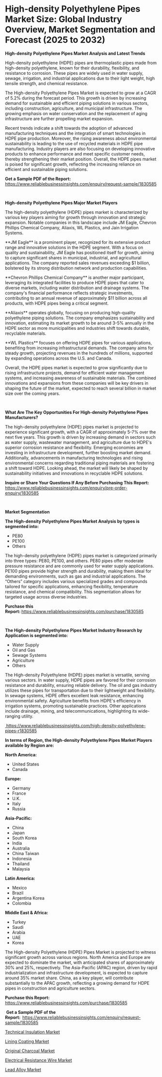 <p><h1>High-density Polyethylene Pipes Market Size: Global Industry Overview, Market Segmentation and Forecast (2025 to 2032)</h1></p><p><strong>High-density Polyethylene Pipes Market Analysis and Latest Trends</strong></p>
<p><p>High-density polyethylene (HDPE) pipes are thermoplastic pipes made from high-density polyethylene, known for their durability, flexibility, and resistance to corrosion. These pipes are widely used in water supply, sewage, irrigation, and industrial applications due to their light weight, high tensile strength, and chemical resistance.</p><p>The High-density Polyethylene Pipes Market is expected to grow at a CAGR of 5.2% during the forecast period. This growth is driven by increasing demand for sustainable and efficient piping solutions in various sectors, including construction, agriculture, and municipal infrastructure. The growing emphasis on water conservation and the replacement of aging infrastructure are further propelling market expansion.</p><p>Recent trends indicate a shift towards the adoption of advanced manufacturing techniques and the integration of smart technologies in HDPE pipe production. Moreover, the rising awareness about environmental sustainability is leading to the use of recycled materials in HDPE pipe manufacturing. Industry players are also focusing on developing innovative products to enhance performance and meet specific customer needs, thereby strengthening their market position. Overall, the HDPE pipes market is poised for significant growth, reflecting the increasing reliance on efficient and sustainable piping solutions.</p></p>
<p><strong>Get a Sample PDF of the Report:&nbsp;</strong> <a href="https://www.reliablebusinessinsights.com/enquiry/request-sample/1830585?utm_campaign=62&utm_medium=2&utm_source=Github&utm_content=ia&utm_term=01042025&utm_id=high-density-polyethylene-pipes">https://www.reliablebusinessinsights.com/enquiry/request-sample/1830585</a></p>
<p>&nbsp;</p>
<p><strong>High-density Polyethylene Pipes Major Market Players</strong></p>
<p><p>The high-density polyethylene (HDPE) pipes market is characterized by various key players aiming for growth through innovation and strategic expansion. Notable companies in this landscape include JM Eagle, Chevron Phillips Chemical Company, Aliaxis, WL Plastics, and Jain Irrigation Systems.</p><p>**JM Eagle** is a prominent player, recognized for its extensive product range and innovative solutions in the HDPE segment. With a focus on quality and sustainability, JM Eagle has positioned itself for growth, aiming to capture significant shares in municipal, industrial, and agricultural applications. The company reported sales revenues exceeding $1 billion, bolstered by its strong distribution network and production capabilities.</p><p>**Chevron Phillips Chemical Company** is another major participant, leveraging its integrated facilities to produce HDPE pipes that cater to diverse markets, including water distribution and drainage systems. The company's financial performance reflects strategic investments, contributing to an annual revenue of approximately $11 billion across all products, with HDPE pipes being a critical segment.</p><p>**Aliaxis** operates globally, focusing on producing high-quality polyethylene piping solutions. The company emphasizes sustainability and innovation, estimating its market growth to be around 3-5% annually in the HDPE sector as more municipalities and industries shift towards durable, recyclable materials.</p><p>**WL Plastics** focuses on offering HDPE pipes for various applications, benefiting from increasing infrastructural demands. The company aims for steady growth, projecting revenues in the hundreds of millions, supported by expanding operations across the U.S. and Canada.</p><p>Overall, the HDPE pipes market is expected to grow significantly due to rising infrastructure projects, demand for efficient water management systems, and increasing awareness of sustainable materials. The combined innovations and expansions from these companies will be key drivers in shaping the future of the market, expected to reach several billion in market size over the coming years.</p></p>
<p>&nbsp;</p>
<p><strong>What Are The Key Opportunities For High-density Polyethylene Pipes Manufacturers?</strong></p>
<p><p>The high-density polyethylene (HDPE) pipes market is projected to experience significant growth, with a CAGR of approximately 5-7% over the next five years. This growth is driven by increasing demand in sectors such as water supply, wastewater management, and agriculture due to HDPE's superior corrosion resistance and flexibility. Emerging economies are investing in infrastructure development, further boosting market demand. Additionally, advancements in manufacturing technologies and rising environmental concerns regarding traditional piping materials are fostering a shift toward HDPE. Looking ahead, the market will likely be shaped by sustainability initiatives and innovations in recyclable HDPE solutions.</p></p>
<p><strong>Inquire or Share Your Questions If Any Before Purchasing This Report:</strong> <a href="https://www.reliablebusinessinsights.com/enquiry/pre-order-enquiry/1830585?utm_campaign=62&utm_medium=2&utm_source=Github&utm_content=ia&utm_term=01042025&utm_id=high-density-polyethylene-pipes">https://www.reliablebusinessinsights.com/enquiry/pre-order-enquiry/1830585</a></p>
<p>&nbsp;</p>
<p><strong>Market Segmentation</strong></p>
<p><strong>The High-density Polyethylene Pipes Market Analysis by types is segmented into:</strong></p>
<p><ul><li>PE80</li><li>PE100</li><li>Others</li></ul></p>
<p><p>The high-density polyethylene (HDPE) pipes market is categorized primarily into three types: PE80, PE100, and others. PE80 pipes offer moderate pressure resistance and are commonly used for water supply applications. PE100 pipes provide higher strength and durability, making them ideal for demanding environments, such as gas and industrial applications. The “Others” category includes various specialized grades and compounds tailored for specific applications, enhancing flexibility, temperature resistance, and chemical compatibility. This segmentation allows for targeted usage across diverse industries.</p></p>
<p><strong>Purchase this Report:&nbsp;</strong><a href="https://www.reliablebusinessinsights.com/purchase/1830585?utm_campaign=62&utm_medium=2&utm_source=Github&utm_content=ia&utm_term=01042025&utm_id=high-density-polyethylene-pipes">https://www.reliablebusinessinsights.com/purchase/1830585</a></p>
<p>&nbsp;</p>
<p><strong>The High-density Polyethylene Pipes Market Industry Research by Application is segmented into:</strong></p>
<p><ul><li>Water Supply</li><li>Oil and Gas</li><li>Sewage Systems</li><li>Agriculture</li><li>Others</li></ul></p>
<p><p>The High-density Polyethylene (HDPE) pipes market is versatile, serving various sectors. In water supply, HDPE pipes are favored for their corrosion resistance and durability, ensuring reliable delivery. The oil and gas industry utilizes these pipes for transportation due to their lightweight and flexibility. In sewage systems, HDPE offers excellent leak resistance, enhancing environmental safety. Agriculture benefits from HDPE's efficiency in irrigation systems, promoting sustainable practices. Other applications include drainage, mining, and telecommunications, highlighting its wide-ranging utility.</p></p>
<p><a href="https://www.reliablebusinessinsights.com/high-density-polyethylene-pipes-r1830585?utm_campaign=62&utm_medium=2&utm_source=Github&utm_content=ia&utm_term=01042025&utm_id=high-density-polyethylene-pipes">&nbsp;https://www.reliablebusinessinsights.com/high-density-polyethylene-pipes-r1830585</a></p>
<p><strong>In terms of Region, the High-density Polyethylene Pipes Market Players available by Region are:</strong></p>
<p>
    <p> <strong> North America: </strong>
        <ul>
            <li>United States</li>
            <li>Canada</li>
        </ul>
        </p> 
    <p> <strong> Europe: </strong>
        <ul>
            <li>Germany</li>
            <li>France</li>
            <li>U.K.</li>
            <li>Italy</li>
            <li>Russia</li>
        </ul>
        </p> 
    <p> <strong> Asia-Pacific: </strong>
        <ul>
            <li>China</li>
            <li>Japan</li>
            <li>South Korea</li>
            <li>India</li>
            <li>Australia</li>
            <li>China Taiwan</li>
            <li>Indonesia</li>
            <li>Thailand</li>
            <li>Malaysia</li>
        </ul>
        </p> 
    <p> <strong> Latin America: </strong>
        <ul>
            <li>Mexico</li>
            <li>Brazil</li>
            <li>Argentina Korea</li>
            <li>Colombia</li>
        </ul>
        </p> 
    <p> <strong> Middle East & Africa: </strong>
        <ul>
            <li>Turkey</li>
            <li>Saudi</li>
            <li>Arabia</li>
            <li>UAE</li>
            <li>Korea</li>
        </ul>
    </p>
    </p>
<p><p>The High-density Polyethylene (HDPE) Pipes Market is projected to witness significant growth across various regions. North America and Europe are expected to dominate the market, with anticipated shares of approximately 30% and 25%, respectively. The Asia-Pacific (APAC) region, driven by rapid industrialization and infrastructure development, is expected to capture around 35% market share. China, as a key player, will contribute substantially to the APAC growth, reflecting a growing demand for HDPE pipes in construction and agriculture sectors.</p></p>
<p><strong>Purchase this Report: </strong><a href="https://www.reliablebusinessinsights.com/purchase/1830585?utm_campaign=62&utm_medium=2&utm_source=Github&utm_content=ia&utm_term=01042025&utm_id=high-density-polyethylene-pipes">https://www.reliablebusinessinsights.com/purchase/1830585</a></p>
<p>&nbsp;<strong>Get a Sample PDF of the Report:&nbsp;&nbsp;</strong><a href="https://www.reliablebusinessinsights.com/enquiry/request-sample/1830585?utm_campaign=62&utm_medium=2&utm_source=Github&utm_content=ia&utm_term=01042025&utm_id=high-density-polyethylene-pipes">https://www.reliablebusinessinsights.com/enquiry/request-sample/1830585</a></p>
<p><strong></strong></p>
<p><p><a href="https://github.com/alekitanis/Market-Research-Report-List-1/blob/main/technical-insulation-market.md?utm_campaign=62&utm_medium=2&utm_source=Github&utm_content=ia&utm_term=01042025&utm_id=high-density-polyethylene-pipes">Technical Insulation Market</a></p><p><a href="https://github.com/bilkbitsch/Market-Research-Report-List-1/blob/main/lining-coating-market.md?utm_campaign=62&utm_medium=2&utm_source=Github&utm_content=ia&utm_term=01042025&utm_id=high-density-polyethylene-pipes">Lining Coating Market</a></p><p><a href="https://github.com/vaeilabin/Market-Research-Report-List-1/blob/main/original-charcoal-market.md?utm_campaign=62&utm_medium=2&utm_source=Github&utm_content=ia&utm_term=01042025&utm_id=high-density-polyethylene-pipes">Original Charcoal Market</a></p><p><a href="https://github.com/hirtzhulstsq/Market-Research-Report-List-1/blob/main/electrical-resistance-wire-market.md?utm_campaign=62&utm_medium=2&utm_source=Github&utm_content=ia&utm_term=01042025&utm_id=high-density-polyethylene-pipes">Electrical Resistance Wire Market</a></p><p><a href="https://github.com/knipsfilip8f/Market-Research-Report-List-1/blob/main/lead-alloy-market.md?utm_campaign=62&utm_medium=2&utm_source=Github&utm_content=ia&utm_term=01042025&utm_id=high-density-polyethylene-pipes">Lead Alloy Market</a></p></p>